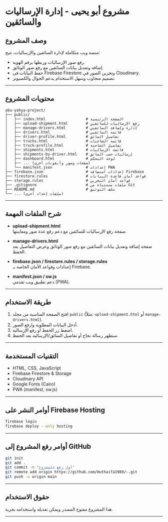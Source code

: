 # مشروع أبو يحيى - إدارة الإرساليات والسائقين

## وصف المشروع
منصة ويب متكاملة لإدارة السائقين والإرساليات، تتيح:
- رفع صور الإرساليات وربطها برقم الهوية.
- إضافة وتعديل بيانات السائقين مع رفع صور الوثائق.
- حفظ البيانات في Firebase Firestore وتخزين الصور في Cloudinary.
- تصميم متجاوب وسهل الاستخدام يدعم الجوال والكمبيوتر.

---

## محتويات المشروع

```
abu-yahya-project/
├── public/
│   ├── index.html                  # الصفحة الرئيسية
│   ├── upload-shipment.html        # رفع الإرساليات للسائقين
│   ├── manage-drivers.html         # إدارة وإضافة السائقين
│   ├── drivers.html                # قائمة السائقين
│   ├── driver-profile.html         # تفاصيل السائق
│   ├── trucks.html                 # قائمة الشاحنات
│   ├── truck-profile.html          # تفاصيل الشاحنة
│   ├── shipments.html              # قائمة الإرساليات
│   ├── shipments-by-driver.html    # إرساليات حسب السائق
│   ├── dashboard.html              # لوحة التحكم
│   ├── ... (صفحات وصور وأيقونات أخرى)
│   └── manifest.json               # إعدادات PWA
├── firebase.json                   # إعدادات استضافة Firebase
├── firestore.rules                 # قواعد أمان قاعدة البيانات
├── storage.rules                   # قواعد أمان التخزين
├── .gitignore                      # ملفات مستثناة من Git
├── README.md                       # ملف التوثيق
└── ... (ملفات إعداد أخرى)
```

---

## شرح الملفات المهمة

- **upload-shipment.html**  
  صفحة رفع الإرساليات للسائقين مع دعم رفع عدة صور ومعاينتها.

- **manage-drivers.html**  
  صفحة إضافة وتعديل بيانات السائقين مع رفع صور الوثائق وعرض التفاصيل بعد الحفظ.

- **firebase.json / firestore.rules / storage.rules**  
  إعدادات وقواعد الأمان الخاصة بـ Firebase.

- **manifest.json / sw.js**  
  دعم تطبيق ويب تقدمي (PWA).

---

## طريقة الاستخدام

1. افتح الصفحة المناسبة من مجلد `public` (مثلاً: `upload-shipment.html` أو `manage-drivers.html`).
2. أدخل البيانات المطلوبة وارفع الصور.
3. اضغط زر الحفظ أو رفع الإرسالية.
4. ستظهر رسالة نجاح أو تفاصيل السائق/الإرسالية بعد الحفظ.

---

## التقنيات المستخدمة

- HTML, CSS, JavaScript
- Firebase Firestore & Storage
- Cloudinary API
- Google Fonts (Cairo)
- PWA (manifest, sw.js)

---

## أوامر النشر على Firebase Hosting

```bash
firebase login
firebase deploy --only hosting
```

---

## أوامر رفع المشروع إلى GitHub

```bash
git init
git add .
git commit -m "أول رفع للمشروع"
git remote add origin https://github.com/Huthaifa1989/-.git
git push -u origin main
```

---

## حقوق الاستخدام

هذا المشروع مفتوح المصدر ويمكن تعديله واستخدامه بحرية.

---
